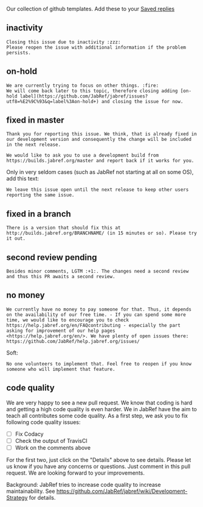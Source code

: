 Our collection of github templates.
Add these to your [Saved replies](https://github.com/settings/replies)

## inactivity
```
Closing this issue due to inactivity :zzz: 
Please reopen the issue with additional information if the problem persists.
```

## on-hold
```
We are currently trying to focus on other things. :fire:
We will come back later to this topic, therefore closing adding [on-hold label](https://github.com/JabRef/jabref/issues?utf8=%E2%9C%93&q=label%3Aon-hold+) and closing the issue for now.
```

## fixed in master
```
Thank you for reporting this issue. We think, that is already fixed in our development version and consequently the change will be included in the next release.

We would like to ask you to use a development build from https://builds.jabref.org/master and report back if it works for you.
```

Only in very seldom cases (such as JabRef not starting at all on some OS), add this text:

    We leave this issue open until the next release to keep other users reporting the same issue.

## fixed in a branch
```
There is a version that should fix this at http://builds.jabref.org/BRANCHNAME/ (in 15 minutes or so). Please try it out. 
```

## second review pending
```
Besides minor comments, LGTM :+1:. The changes need a second review and thus this PR awaits a second review.
```

## no money
```
We currently have no money to pay someone for that. Thus, it depends on the availability of our free time. - If you can spend some more time, we would like to encourage you to check https://help.jabref.org/en/FAQcontributing - especially the part asking for improvement of our help pages <https://help.jabref.org/en/>. We have plenty of open issues there: https://github.com/JabRef/help.jabref.org/issues/
```

Soft:

```
No one volunteers to implement that. Feel free to reopen if you know someone who will implement that feature.
```

## code quality

We are very happy to see a new pull request.
We know that coding is hard and getting a high code quality is even harder.
We in JabRef have the aim to teach all contributes some code quality.
As a first step, we ask you to fix following code quality issues:

 - [ ] Fix Codacy
 - [ ] Check the output of TravisCI
 - [ ] Work on the comments above

For the first two, just click on the "Details" above to see details.
Please let us know if you have any concerns or questions.
Just comment in this pull request.
We are looking forward to your improvements.


Background: JabRef tries to increase code quality to increase maintainability. See <https://github.com/JabRef/jabref/wiki/Development-Strategy> for details.
